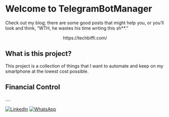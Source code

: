 # Welcome to TelegramBotManager

Check out my blog; there are some good posts that might help you, or you’ll look and think, “WTH, he wastes his time writing this sh**.”
<p align="center">
https://techbiffi.com/ 
</p>

## What is this project?

This project is a collection of things that I want to automate and keep on my smartphone at the lowest cost possible.

## Financial Control
....

<p align="left">
  <a href="#" title="LinkedIn">
  <img src="https://img.shields.io/badge/-Linkedin-0e76a8?style=flat-square&logo=Linkedin&logoColor=white&link=https://www.linkedin.com/in/juliano-biffi-82b931196/" alt="LinkedIn"/></a>
  <a href="#" title="WhatsApp">
  <img src="https://img.shields.io/badge/-WhatsApp-25d366?style=flat-square&labelColor=25d366&logo=whatsapp&logoColor=white&link=https://wa.me/5518997302667" alt="WhatsApp"/></a>
</p>
